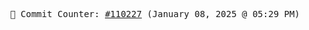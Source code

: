 <p align="center">
    <samp>
        📮 Commit Counter: <a href="https://github.com/Javascript-void0/Javascript-void0/commits/main">#110227</a> (January 08, 2025 @ 05:29 PM)
    </samp>
</p>